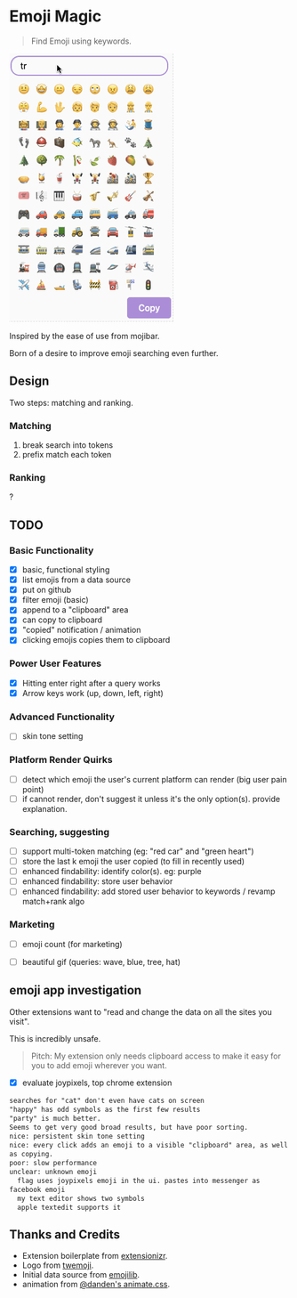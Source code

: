 # Emoji Magic

> Find Emoji using keywords.

![gif in action](./screenshots/demo.gif?raw=true)

Inspired by the ease of use from mojibar.

Born of a desire to improve emoji searching even further.

## Design

Two steps: matching and ranking.

### Matching

1. break search into tokens
2. prefix match each token

### Ranking

?

## TODO

### Basic Functionality

- [x] basic, functional styling
- [x] list emojis from a data source
- [x] put on github
- [x] filter emoji (basic)
- [x] append to a "clipboard" area
- [x] can copy to clipboard
- [x] "copied" notification / animation
- [x] clicking emojis copies them to clipboard

### Power User Features

- [x] Hitting enter right after a query works
- [x] Arrow keys work (up, down, left, right)

### Advanced Functionality

- [ ] skin tone setting

### Platform Render Quirks

- [ ] detect which emoji the user's current platform can render (big user pain point)
- [ ] if cannot render, don't suggest it unless it's the only option(s). provide explanation.

### Searching, suggesting

- [ ] support multi-token matching (eg: "red car" and "green heart")
- [ ] store the last k emoji the user copied (to fill in recently used)
- [ ] enhanced findability: identify color(s). eg: purple
- [ ] enhanced findability: store user behavior
- [ ] enhanced findability: add stored user behavior to keywords / revamp match+rank algo

### Marketing

- [ ] emoji count (for marketing)
- [ ] beautiful gif (queries: wave, blue, tree, hat)


## emoji app investigation

Other extensions want to "read and change the data on all the sites you visit".

This is incredibly unsafe.

> Pitch: My extension only needs clipboard access to make it easy for you to add emoji wherever you want.

- [x] evaluate joypixels, top chrome extension

```
searches for "cat" don't even have cats on screen
"happy" has odd symbols as the first few results
"party" is much better.
Seems to get very good broad results, but have poor sorting.
nice: persistent skin tone setting
nice: every click adds an emoji to a visible "clipboard" area, as well as copying.
poor: slow performance
unclear: unknown emoji
  flag uses joypixels emoji in the ui. pastes into messenger as facebook emoji
  my text editor shows two symbols
  apple textedit supports it
```

## Thanks and Credits

* Extension boilerplate from [extensionizr](extensionizr.com).
* Logo from [twemoji](https://github.com/twitter/twemoji).
* Initial data source from [emojilib](https://github.com/muan/emojilib).
* animation from [@danden's animate.css](https://github.com/daneden/animate.css).